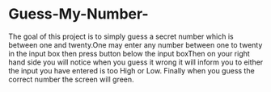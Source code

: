 # Guess-My-Number-
The goal of this project is to simply guess a secret number which is between one and twenty.One may enter any number between one to twenty in the input box then press button
below the input boxThen on your right hand side you will notice when you guess it wrong it will inform you to either the input you have entered is too High or Low. Finally when you guess the correct number the screen will green.
